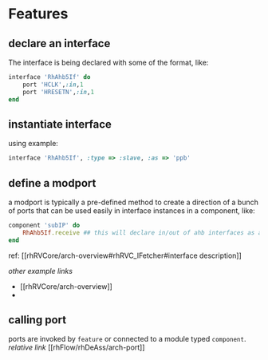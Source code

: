# Features
## declare an interface
The interface is being declared with some of the format, like:
```ruby
interface 'RhAhb5If' do
	port 'HCLK',:in,1
	port 'HRESETN',:in,1
end
```

## instantiate interface
using example:
```ruby
interface 'RhAhb5If', :type => :slave, :as => 'ppb'
```

## define a modport
a modport is typically a pre-defined method to create a direction of a bunch of ports that can be used easily in interface instances in a component, like:
```ruby
component 'subIP' do
	RhAhb5If.receive ## this will declare in/out of ahb interfaces as a slave
end
```
ref: [[rhRVCore/arch-overview#rhRVC_IFetcher#interface description]]

*other example links*
- [[rhRVCore/arch-overview]]
- 
## calling port
ports are invoked by `feature` or connected to a module typed `component`.
*relative link*
[[rhFlow/rhDeAss/arch-port]]
